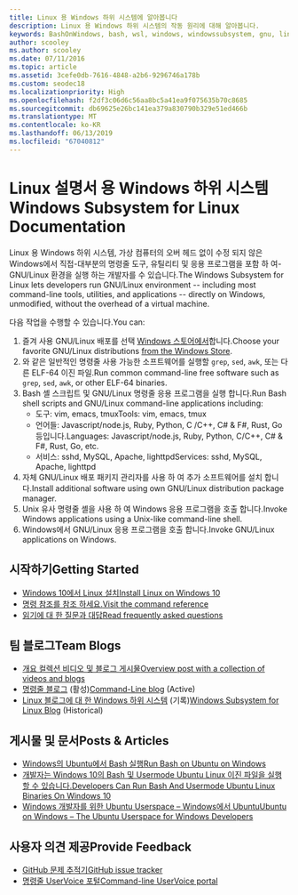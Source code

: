 ```yaml
---
title: Linux 용 Windows 하위 시스템에 알아봅니다
description: Linux 용 Windows 하위 시스템의 작동 원리에 대해 알아봅니다.
keywords: BashOnWindows, bash, wsl, windows, windowssubsystem, gnu, linux
author: scooley
ms.author: scooley
ms.date: 07/11/2016
ms.topic: article
ms.assetid: 3cefe0db-7616-4848-a2b6-9296746a178b
ms.custom: seodec18
ms.localizationpriority: High
ms.openlocfilehash: f2df3c06d6c56aa8bc5a41ea9f075635b70c8685
ms.sourcegitcommit: db69625e26bc141ea379a830790b329e51ed466b
ms.translationtype: MT
ms.contentlocale: ko-KR
ms.lasthandoff: 06/13/2019
ms.locfileid: "67040812"
---
```

# <a name="windows-subsystem-for-linux-documentation"></a><span data-ttu-id="308a0-104">Linux 설명서 용 Windows 하위 시스템</span><span class="sxs-lookup"><span data-stu-id="308a0-104">Windows Subsystem for Linux Documentation</span></span>

<span data-ttu-id="308a0-105">Linux 용 Windows 하위 시스템, 가상 컴퓨터의 오버 헤드 없이 수정 되지 않은 Windows에서 직접-대부분의 명령줄 도구, 유틸리티 및 응용 프로그램을 포함 하 여-GNU/Linux 환경을 실행 하는 개발자를 수 있습니다.</span><span class="sxs-lookup"><span data-stu-id="308a0-105">The Windows Subsystem for Linux lets developers run GNU/Linux environment -- including most command-line tools, utilities, and applications -- directly on Windows, unmodified, without the overhead of a virtual machine.</span></span>  

<span data-ttu-id="308a0-106">다음 작업을 수행할 수 있습니다.</span><span class="sxs-lookup"><span data-stu-id="308a0-106">You can:</span></span>

1. <span data-ttu-id="308a0-107">즐겨 사용 GNU/Linux 배포를 선택 [Windows 스토어에서](https://aka.ms/wslstore)합니다.</span><span class="sxs-lookup"><span data-stu-id="308a0-107">Choose your favorite GNU/Linux distributions [from the Windows Store](https://aka.ms/wslstore).</span></span>
1. <span data-ttu-id="308a0-108">와 같은 일반적인 명령줄 사용 가능한 소프트웨어를 실행할 `grep`, `sed`, `awk`, 또는 다른 ELF-64 이진 파일.</span><span class="sxs-lookup"><span data-stu-id="308a0-108">Run common command-line free software such as `grep`, `sed`, `awk`, or other ELF-64 binaries.</span></span> 
1. <span data-ttu-id="308a0-109">Bash 셸 스크립트 및 GNU/Linux 명령줄 응용 프로그램을 실행 합니다.</span><span class="sxs-lookup"><span data-stu-id="308a0-109">Run Bash shell scripts and GNU/Linux command-line applications including:</span></span>  
    * <span data-ttu-id="308a0-110">도구: vim, emacs, tmux</span><span class="sxs-lookup"><span data-stu-id="308a0-110">Tools: vim, emacs, tmux</span></span>
    * <span data-ttu-id="308a0-111">언어들: Javascript/node.js, Ruby, Python, C /C++, C# & F#, Rust, Go 등입니다.</span><span class="sxs-lookup"><span data-stu-id="308a0-111">Languages: Javascript/node.js, Ruby, Python, C/C++, C# & F#, Rust, Go, etc.</span></span>
    * <span data-ttu-id="308a0-112">서비스: sshd, MySQL, Apache, lighttpd</span><span class="sxs-lookup"><span data-stu-id="308a0-112">Services: sshd, MySQL, Apache, lighttpd</span></span>
1. <span data-ttu-id="308a0-113">자체 GNU/Linux 배포 패키지 관리자를 사용 하 여 추가 소프트웨어를 설치 합니다.</span><span class="sxs-lookup"><span data-stu-id="308a0-113">Install additional software using own GNU/Linux distribution package manager.</span></span>
1. <span data-ttu-id="308a0-114">Unix 유사 명령줄 셸을 사용 하 여 Windows 응용 프로그램을 호출 합니다.</span><span class="sxs-lookup"><span data-stu-id="308a0-114">Invoke Windows applications using a Unix-like command-line shell.</span></span>
1. <span data-ttu-id="308a0-115">Windows에서 GNU/Linux 응용 프로그램을 호출 합니다.</span><span class="sxs-lookup"><span data-stu-id="308a0-115">Invoke GNU/Linux applications on Windows.</span></span>

## <a name="getting-started"></a><span data-ttu-id="308a0-116">시작하기</span><span class="sxs-lookup"><span data-stu-id="308a0-116">Getting Started</span></span>

* [<span data-ttu-id="308a0-117">Windows 10에서 Linux 설치</span><span class="sxs-lookup"><span data-stu-id="308a0-117">Install Linux on Windows 10</span></span>](install-win10.md)
* [<span data-ttu-id="308a0-118">명령 참조를 참조 하세요.</span><span class="sxs-lookup"><span data-stu-id="308a0-118">Visit the command reference</span></span>](reference.md)
* [<span data-ttu-id="308a0-119">읽기에 대 한 질문과 대답</span><span class="sxs-lookup"><span data-stu-id="308a0-119">Read frequently asked questions</span></span>](faq.md)

## <a name="team-blogs"></a><span data-ttu-id="308a0-120">팀 블로그</span><span class="sxs-lookup"><span data-stu-id="308a0-120">Team Blogs</span></span>
*  [<span data-ttu-id="308a0-121">개요 컬렉션 비디오 및 블로그 게시물</span><span class="sxs-lookup"><span data-stu-id="308a0-121">Overview post with a collection of videos and blogs</span></span>](https://blogs.msdn.microsoft.com/commandline/learn-about-windows-console-and-windows-subsystem-for-linux-wsl/)
* <span data-ttu-id="308a0-122">[명령줄 블로그](https://blogs.msdn.microsoft.com/commandline/) (활성)</span><span class="sxs-lookup"><span data-stu-id="308a0-122">[Command-Line blog](https://blogs.msdn.microsoft.com/commandline/) (Active)</span></span>
* <span data-ttu-id="308a0-123">[Linux 블로그에 대 한 Windows 하위 시스템](https://blogs.msdn.microsoft.com/wsl/) (기록)</span><span class="sxs-lookup"><span data-stu-id="308a0-123">[Windows Subsystem for Linux Blog](https://blogs.msdn.microsoft.com/wsl/) (Historical)</span></span>

## <a name="posts--articles"></a><span data-ttu-id="308a0-124">게시물 및 문서</span><span class="sxs-lookup"><span data-stu-id="308a0-124">Posts & Articles</span></span>
* [<span data-ttu-id="308a0-125">Windows의 Ubuntu에서 Bash 실행</span><span class="sxs-lookup"><span data-stu-id="308a0-125">Run Bash on Ubuntu on Windows</span></span>](https://blogs.windows.com/buildingapps/2016/03/30/run-bash-on-ubuntu-on-windows/)
* [<span data-ttu-id="308a0-126">개발자는 Windows 10의 Bash 및 Usermode Ubuntu Linux 이진 파일을 실행할 수 있습니다.</span><span class="sxs-lookup"><span data-stu-id="308a0-126">Developers Can Run Bash And Usermode Ubuntu Linux Binaries On Windows 10</span></span>](https://www.hanselman.com/blog/DevelopersCanRunBashShellAndUsermodeUbuntuLinuxBinariesOnWindows10.aspx)
* [<span data-ttu-id="308a0-127">Windows 개발자를 위한 Ubuntu Userspace – Windows에서 Ubuntu</span><span class="sxs-lookup"><span data-stu-id="308a0-127">Ubuntu on Windows – The Ubuntu Userspace for Windows Developers</span></span>](https://insights.ubuntu.com/2016/03/30/ubuntu-on-windows-the-ubuntu-userspace-for-windows-developers/) 

## <a name="provide-feedback"></a><span data-ttu-id="308a0-128">사용자 의견 제공</span><span class="sxs-lookup"><span data-stu-id="308a0-128">Provide Feedback</span></span>
* [<span data-ttu-id="308a0-129">GitHub 문제 추적기</span><span class="sxs-lookup"><span data-stu-id="308a0-129">GitHub issue tracker</span></span>](https://github.com/Microsoft/BashOnWindows/issues)
* [<span data-ttu-id="308a0-130">명령줄 UserVoice 포털</span><span class="sxs-lookup"><span data-stu-id="308a0-130">Command-line UserVoice portal</span></span>](https://wpdev.uservoice.com/forums/266908-command-prompt-console-bash-on-ubuntu-on-windo/category/161892-bash)

